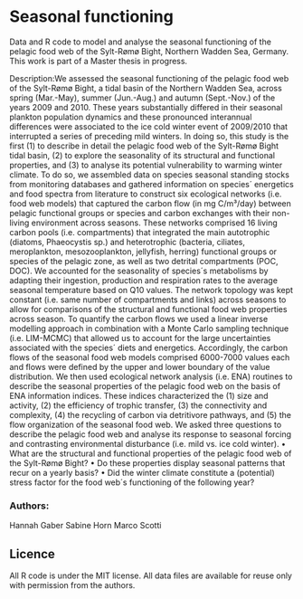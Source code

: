 # Seasonal functioning 
Data and R code to model and analyse the seasonal functioning of the pelagic food web of the Sylt-Rømø Bight, Northern Wadden Sea, Germany. 
This work is part of a Master thesis in progress.

Description:We assessed the seasonal functioning of the pelagic food web of the Sylt-Rømø Bight, a tidal basin of the Northern Wadden Sea, 
across spring (Mar.-May), summer (Jun.-Aug.) and autumn (Sept.-Nov.) of the years 2009 and 2010. These years substantially differed in their 
seasonal plankton population dynamics and these pronounced interannual differences were associated to the ice cold winter event of 2009/2010 
that interrupted a series of preceding mild winters. In doing so, this study is the first (1) to describe in detail the pelagic food web of 
the Sylt-Rømø Bight tidal basin, (2) to explore the seasonality of its structural and functional properties, and (3) to analyse its potential 
vulnerability to warming winter climate. 
To do so, we assembled data on species seasonal standing stocks from monitoring databases and gathered information on species´ energetics and 
food spectra from literature to construct six ecological networks (i.e. food web models) that captured the carbon flow (in mg C/m³/day) between 
pelagic functional groups or species and carbon exchanges with their non-living environment across seasons. These networks comprised 16 living 
carbon pools (i.e. compartments) that integrated the main autotrophic (diatoms, Phaeocystis sp.) and heterotrophic (bacteria, ciliates, meroplankton, 
mesozooplankton, jellyfish, herring) functional groups or species of the pelagic zone, as well as two detrital compartments (POC, DOC). We accounted 
for the seasonality of species´s metabolisms by adapting their ingestion, production and respiration rates to the average seasonal temperature based on 
Q10 values. The network topology was kept constant (i.e. same number of compartments and links) across seasons to allow for comparisons of the structural 
and functional food web properties across season. To quantify the carbon flows we used a linear inverse modelling approach in combination with a Monte Carlo sampling technique (i.e. LIM-MCMC) that 
allowed us to account for the large uncertainties associated with the species´ diets and energetics. Accordingly, the carbon flows of the seasonal food web 
models comprised 6000-7000 values each and flows were defined by the upper and lower boundary of the value distribution. We then used ecological network 
analysis (i.e. ENA) routines to describe the seasonal properties of the pelagic food web on the basis of ENA information indices. These indices characterized
the (1) size and activity, (2) the efficiency of trophic transfer, (3) the connectivity and complexity, (4) the recycling of carbon via detritivore 
pathways, and (5) the flow organization of the seasonal food web.
We asked three questions to describe the pelagic food web and analyse its response to seasonal forcing and contrasting environmental disturbance 
(i.e. mild vs. ice cold winter).
•	What are the structural and functional properties of the pelagic food web of the Sylt-Rømø Bight?
•	Do these properties display seasonal patterns that recur on a yearly basis? 
•	Did the winter climate constitute a (potential) stress factor for the food web´s functioning of the following year?
 

### Authors:
Hannah Gaber
Sabine Horn
Marco Scotti

## Licence
All R code is under the MIT license.
All data files are available for reuse only with permission from the authors.

